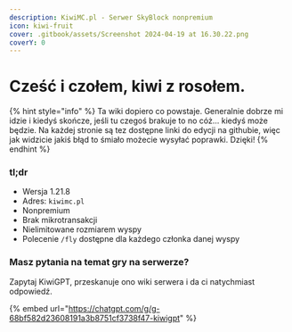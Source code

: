 ```yaml
---
description: KiwiMC.pl - Serwer SkyBlock nonpremium
icon: kiwi-fruit
cover: .gitbook/assets/Screenshot 2024-04-19 at 16.30.22.png
coverY: 0
---
```


# Cześć i czołem, kiwi z rosołem.

{% hint style="info" %}
Ta wiki dopiero co powstaje. Generalnie dobrze mi idzie i kiedyś skończe, jeśli tu czegoś brakuje to no cóż... kiedyś może będzie. Na każdej stronie są tez dostępne linki do edycji na githubie, więc jak widzicie jakiś błąd to śmiało możecie wysyłać poprawki. Dzięki!
{% endhint %}

### tl;dr

* Wersja 1.21.8
* Adres: `kiwimc.pl`
* Nonpremium
* Brak mikrotransakcji
* Nielimitowane rozmiarem wyspy
* Polecenie `/fly` dostępne dla każdego członka danej wyspy

### Masz pytania na temat gry na serwerze?

Zapytaj KiwiGPT, przeskanuje ono wiki serwera i da ci natychmiast odpowiedź.

{% embed url="https://chatgpt.com/g/g-68bf582d23608191a3b8751cf3738f47-kiwigpt" %}
